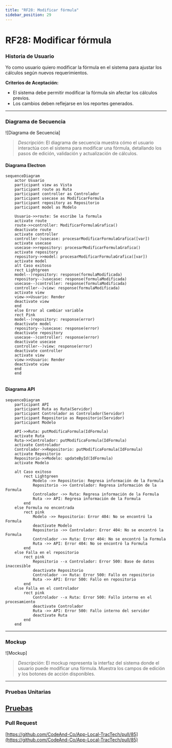 ```yaml
---
title: "RF28: Modificar fórmula"
sidebar_position: 29
---
```


# RF28: Modificar fórmula


### Historia de Usuario

Yo como usuario quiero modificar la fórmula en el sistema para ajustar los cálculos según nuevos requerimientos.

  **Criterios de Aceptación:**
  - El sistema debe permitir modificar la fórmula sin afectar los cálculos previos.
  - Los cambios deben reflejarse en los reportes generados.

---

### Diagrama de Secuencia

![Diagrama de Secuencia]

> *Descripción*: El diagrama de secuencia muestra cómo el usuario interactúa con el sistema para modificar una fórmula, detallando los pasos de edición, validación y actualización de cálculos.

#### Diagrama Electron

```mermaid
sequenceDiagram
    actor Usuario
    participant view as Vista
    participant route as Ruta
    participant controller as Controlador
    participant usecase as ModificarFormula
    participant repository as Repositorio
    participant model as Modelo

    Usuario->>route: Se escribe la formula
    activate route
    route->>controller: ModificarFormulaGrafica()
    deactivate route
    activate controller
    controller-)usecase: procesarModificarFormulaGrafica([var])
    activate usecase
    usecase->>repository: procesarModificarFormulaGrafica()
    activate repository
    repository->>model: procesarModificarFormulaGrafica([var])
    activate model 
    alt Caso exitoso
    rect Lightgreen
    model--)repository: response(formulaModificada)
    repository--)usecase: response(formulaModificada)
    usecase--)controller: response(formulaModificada)
    controller--)view: response(formulaModificada)
    activate view
    view->>Usuario: Render
    deactivate view
    end
    else Error al cambiar variable
    rect Pink
    model--)repository: response(error)
    deactivate model
    repository--)usecase: response(error)
    deactivate repository
    usecase--)controller: response(error)
    deactivate usecase
    controller--)view: response(error)
    deactivate controller
    activate view
    view->>Usuario: Render
    deactivate view
    end
    end
    
```

#### Diagrama API

```mermaid
sequenceDiagram
    participant API
    participant Ruta as Ruta(Servidor)
    participant Controlador as Controlador(Servidor)
    participant Repositorio as Repositorio(Servidor)
    participant Modelo

    API->>Ruta: putModificaFormula(IdFormula)
    activate Ruta
    Ruta->>Controlador: putModificaFormula(IdFormula)
    activate Controlador
    Controlador->>Repositorio: putModificaFormula(IdFormula)
    activate Repositorio
    Repositorio->>Modelo: updateById(IdFormula)
    activate Modelo

    alt Caso exitoso
        rect Lightgreen
            Modelo ->> Repositorio: Regresa información de la Formula
            Repositorio ->> Controlador: Regresa información de la Formula
            Controlador ->> Ruta: Regresa información de la Formula
            Ruta ->> API: Regresa información de la Formula
        end
    else Formula no encontrada
        rect pink
            Modelo ->> Repositorio: Error 404: No se encontró la Formula
            deactivate Modelo
            Repositorio ->> Controlador: Error 404: No se encontró la Formula
            Controlador ->> Ruta: Error 404: No se encontró la Formula
            Ruta ->> API: Error 404: No se encontró la Formula
        end
    else Falla en el repositorio
        rect pink
            Repositorio --x Controlador: Error 500: Base de datos inaccesible
            deactivate Repositorio
            Controlador ->> Ruta: Error 500: Fallo en repositorio
            Ruta ->> API: Error 500: Fallo en repositorio
        end 
    else Falla en el controlador
        rect pink
            Controlador --x Ruta: Error 500: Fallo interno en el procesamiento
            deactivate Controlador
            Ruta ->> API: Error 500: Fallo interno del servidor
            deactivate Ruta
        end
    end
```

---

### Mockup

![Mockup]

> *Descripción*: El mockup representa la interfaz del sistema donde el usuario puede modificar una fórmula. Muestra los campos de edición y los botones de acción disponibles.

---

### Pruebas Unitarias



[Pruebas](https://docs.google.com/spreadsheets/d/1W-JW32dTsfI22-Yl5LydMhiu-oXHH_xo3hWvK6FHeLw/edit?gid=1593713986#gid=1593713986)
---

### Pull Request
[https://github.com/CodeAnd-Co/App-Local-TracTech/pull/85](https://github.com/CodeAnd-Co/App-Local-TracTech/pull/85)
